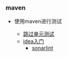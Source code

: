
### maven

+ 使用maven进行测试

    - [跳过单元测试](/maven/使用maven进行测试/跳过单元测试.md)
    - [idea入门](document/IDEA使用入门)
        + [sonarlint](document/IDEA使用入门/sonarLint.md)

